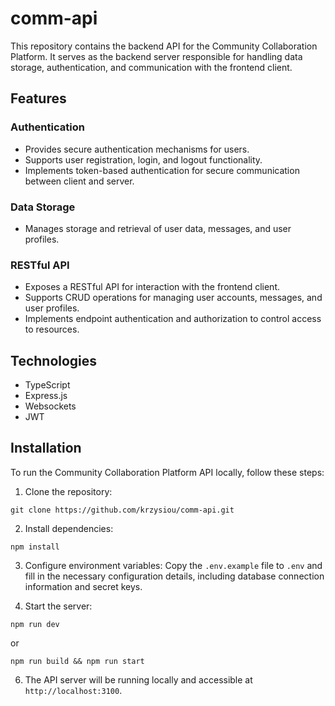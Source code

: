 # comm-api

This repository contains the backend API for the Community Collaboration Platform. It serves as the backend server responsible for handling data storage, authentication, and communication with the frontend client.

## Features

### Authentication
- Provides secure authentication mechanisms for users.
- Supports user registration, login, and logout functionality.
- Implements token-based authentication for secure communication between client and server.

### Data Storage
- Manages storage and retrieval of user data, messages, and user profiles.

### RESTful API
- Exposes a RESTful API for interaction with the frontend client.
- Supports CRUD operations for managing user accounts, messages, and user profiles.
- Implements endpoint authentication and authorization to control access to resources.

## Technologies

- TypeScript
- Express.js
- Websockets
- JWT

## Installation

To run the Community Collaboration Platform API locally, follow these steps:

1. Clone the repository:
```
git clone https://github.com/krzysiou/comm-api.git
```

2. Install dependencies:
```
npm install
```

3. Configure environment variables:
Copy the `.env.example` file to `.env` and fill in the necessary configuration details, including database connection information and secret keys.

5. Start the server:
```
npm run dev
```

or

```
npm run build && npm run start
```

6. The API server will be running locally and accessible at `http://localhost:3100`.
